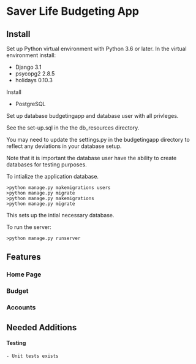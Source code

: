 # Saver Life Budgeting App


## Install
Set up Python virtual environment with Python 3.6 or later. 
In the virtual environment install:
- Django 3.1
- psycopg2 2.8.5
- holidays 0.10.3

Install 
- PostgreSQL 

Set up database budgetingapp and database user with all privleges. 

See the set-up.sql in the the db_resources directory. 

You may need to update the settings.py in the budgetingapp directory to reflect any deviations in your database setup. 

Note that it is important the database user have the ability to create databases for testing purposes. 

To intialize the application database. 
```
>python manage.py makemigrations users
>python manage.py migrate
>python manage.py makemigrations
>python manage.py migrate
```
This sets up the intial necessary database. 

To run the server:
```
>python manage.py runserver
```

## Features
### Home Page

### Budget


### Accounts

## Needed Additions
#### Testing 
    - Unit tests exists 
